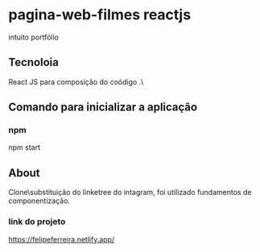 # pagina-web-filmes reactjs
intuito portfólio
## Tecnoloia
React JS para composição do coódigo .\

## Comando para inicializar a aplicação
### npm
npm start

## About

Clone\substituição do linketree do intagram, foi utilizado fundamentos de componentização.

### link do projeto

https://felipeferreira.netlify.app/
